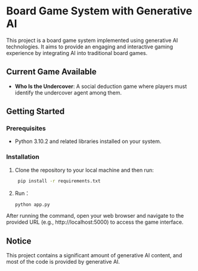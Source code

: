 # Board Game System with Generative AI

This project is a board game system implemented using generative AI technologies. It aims to provide an engaging and interactive gaming experience by integrating AI into traditional board games.

## Current Game Available

- **Who Is the Undercover**: A social deduction game where players must identify the undercover agent among them.

## Getting Started

### Prerequisites

- Python 3.10.2 and related libraries installed on your system.

### Installation

1. Clone the repository to your local machine and then run:
   ```bash
    pip install -r requirements.txt
   ```

2. Run：

   ```bash
   python app.py
   ```
After running the command, open your web browser and navigate to the provided URL (e.g., http://localhost:5000) to access the game interface.

## Notice

This project contains a significant amount of generative AI content, and most of the code is provided by generative AI.